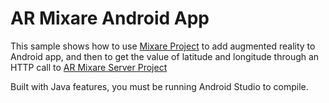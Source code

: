 # AR Mixare Android App

This sample shows how to use [Mixare Project](https://github.com/mixare/mixare) to add augmented reality to Android app, and then to get the value of latitude and longitude through an HTTP call to [AR Mixare Server Project](https://github.com/wilsonvargas/ARMixareServer)

Built with Java features, you must be running Android Studio to compile.
